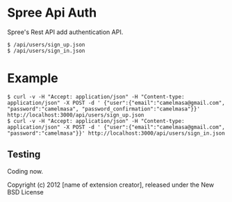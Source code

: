 Spree Api Auth
============

Spree's Rest API add authentication API.

    $ /api/users/sign_up.json
    $ /api/users/sign_in.json

Example
=======

    $ curl -v -H "Accept: application/json" -H "Content-type: application/json" -X POST -d ' {"user":{"email":"camelmasa@gmail.com", "password":"camelmasa", "password_confirmation":"camelmasa"}}' http://localhost:3000/api/users/sign_up.json
    $ curl -v -H "Accept: application/json" -H "Content-type: application/json" -X POST -d ' {"user":{"email":"camelmasa@gmail.com", "password":"camelmasa"}}' http://localhost:3000/api/users/sign_in.json

Testing
-------

Coding now.

Copyright (c) 2012 [name of extension creator], released under the New BSD License
